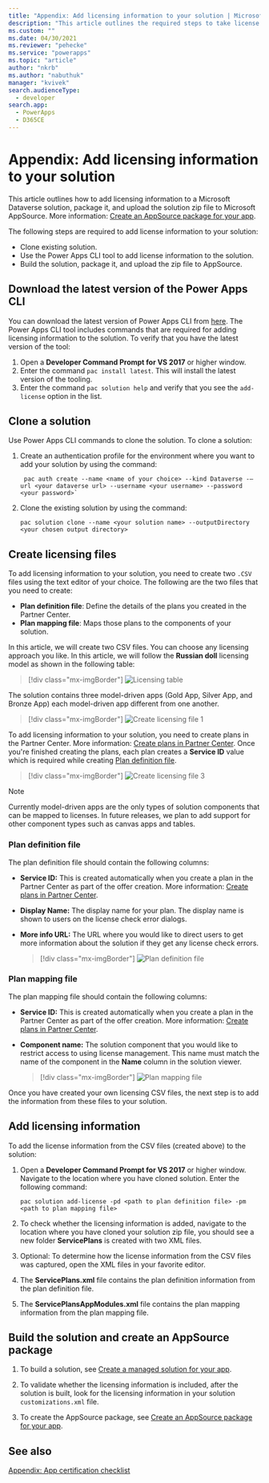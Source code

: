 ```yaml
---
title: "Appendix: Add licensing information to your solution | Microsoft Docs" # Intent and product brand in a unique string of 43-59 chars including spaces
description: "This article outlines the required steps to take license service IDs created in Partner Center and add them to the table definitions of your Dataverse solution." # 115-145 characters including spaces. This abstract displays in the search result.
ms.custom: ""
ms.date: 04/30/2021
ms.reviewer: "pehecke"
ms.service: "powerapps"
ms.topic: "article"
author: "nkrb" 
ms.author: "nabuthuk" 
manager: "kvivek" 
search.audienceType: 
  - developer
search.app: 
  - PowerApps
  - D365CE
---
```


# Appendix: Add licensing information to your solution

This article outlines how to add licensing information to a Microsoft Dataverse solution, package it, and upload the solution zip file to Microsoft AppSource.  More information: [Create an AppSource package for your app](/powerapps/developer/data-platform/create-package-app-appsource).

The following steps are required to add license information to your solution: 

- Clone existing solution.
- Use the Power Apps CLI tool to add license information to the solution.  
- Build the solution, package it, and upload the zip file to AppSource. 

## Download the latest version of the Power Apps CLI 

You can download the latest version of Power Apps CLI from [here](/powerapps/developer/data-platform/powerapps-cli). The Power Apps CLI tool includes commands that are required for adding licensing information to the solution. To verify that you have the latest version of the tool:

1. Open a **Developer Command Prompt for VS 2017** or higher window. 
2. Enter the command `pac install latest`. This will install the latest version of the tooling.
3. Enter the command `pac solution help` and verify that you see the `add-license` option in the list.  
 
## Clone a solution

Use Power Apps CLI commands to clone the solution. To clone a solution:
 
1. Create an authentication profile for the environment where you want to add your solution by using the command: 

   ```CLI
    pac auth create --name <name of your choice> --kind Dataverse -–url <your dataverse url> --username <your username> --password <your password>`
   ```
1. Clone the existing solution by using the command:  
    
    ```CLI
    pac solution clone --name <your solution name> --outputDirectory <your chosen output directory>
    ```

## Create licensing files

To add licensing information to your solution, you need to create two `.CSV` files using the text editor of your choice. The following are the two files that you need to create:
 
- **Plan definition file**: Define the details of the plans you created in the Partner Center.
- **Plan mapping file**: Maps those plans to the components of your solution.
 
In this article, we will create two CSV files. You can choose any licensing approach you like. In this article, we will follow the **Russian doll** licensing model as shown in the following table: 

> [!div class="mx-imgBorder"]
> ![Licensing table](media/create-licensing-csv-files-2.png "Licensing table")

The solution contains three model-driven apps (Gold App, Silver App, and Bronze App) each model-driven app different from one another.

> [!div class="mx-imgBorder"]
> ![Create licensing file 1](media/create-license-csv-file-1.png "Create licensing file 1")

To add licensing information to your solution, you need to create plans in the Partner Center. More information: [Create plans in Partner Center](/azure/marketplace/dynamics-365-customer-engage-plans). Once you're finished creating the plans, each plan creates a **Service ID** value which is required while creating [Plan definition file](#plan-definition-file).

> [!div class="mx-imgBorder"]
> ![Create licensing file 3](media/create-license-csv-file-3.png "Create licensing file 3")

> [!NOTE]
> Currently model-driven apps are the only types of solution components that can be mapped to licenses. In future releases, we plan to add support for other component types such as canvas apps and tables. 

### Plan definition file
 
The plan definition file should contain the following columns: 

- **Service ID:** This is created automatically when you create a plan in the Partner Center as part of the offer creation. More information: [Create plans in Partner Center](/azure/marketplace/dynamics-365-customer-engage-plans).
- **Display Name:** The display name for your plan. The display name is shown to users on the license check error dialogs.
- **More info URL:** The URL where you would like to direct users to get more information about the solution if they get any license check errors.

   > [!div class="mx-imgBorder"]
   > ![Plan definition file](media/plan-definition-file.png "Plan definition file")

### Plan mapping file
 
The plan mapping file should contain the following columns: 

- **Service ID:** This is created automatically when you create a plan in the Partner Center as part of the offer creation. More information: [Create plans in Partner Center](/azure/marketplace/dynamics-365-customer-engage-plans).
- **Component name:** The solution component that you would like to restrict access to using license management. This name must match the name of the component in the **Name** column in the solution viewer.

  > [!div class="mx-imgBorder"]
  > ![Plan mapping file](media/plan-mapping-file.png "Plan mapping file")

Once you have created your own licensing CSV files, the next step is to add the information from these files to your solution. 

## Add licensing information

To add the license information from the CSV files (created above) to the solution: 
 
1. Open a **Developer Command Prompt for VS 2017** or higher window. Navigate to the location where you have cloned solution. Enter the following command:

   ```CLI
   pac solution add-license -pd <path to plan definition file> -pm <path to plan mapping file>
   ```
1. To check whether the licensing information is added, navigate to the location where you have cloned your solution zip file, you should see a new folder **ServicePlans** is created with two XML files. 
1. Optional: To determine how the license information from the CSV files was captured, open the XML files in your favorite editor. 
1. The **ServicePlans.xml** file contains the plan definition information from the plan definition file. 
1. The **ServicePlansAppModules.xml** file contains the plan mapping information from the plan mapping file.
 
## Build the solution and create an AppSource package

1. To build a solution, see [Create a managed solution for your app](/powerapps/developer/data-platform/create-solution-app-appsource). 

1. To validate whether the licensing information is included, after the solution is built, look for the licensing information in your solution `customizations.xml` file.
1. To create the AppSource package, see [Create an AppSource package for your app](/powerapps/developer/data-platform/create-package-app-appsource).

## See also

[Appendix: App certification checklist](appendix-app-certification-checklist.md)